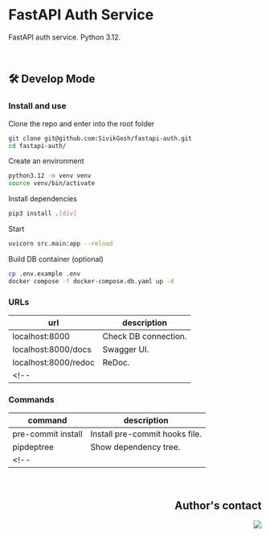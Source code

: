 # FastAPI Auth Service
FastAPI auth service. Python 3.12.

<br>

## 🛠 Develop Mode

### Install and use
Clone the repo and enter into the root folder
```bash
git clone git@github.com:SivikGosh/fastapi-auth.git
cd fastapi-auth/
```

Create an environment
```bash
python3.12 -m venv venv
source venv/bin/activate
```

Install dependencies
```bash
pip3 install .[div]
```

Start
```bash
uvicorn src.main:app --reload
```

Build DB container (optional)
```bash
cp .env.example .env
docker compose -f docker-compose.db.yaml up -d
```

### URLs

| url                  | description          |
| -------------------- | -----------          |
| localhost:8000       | Check DB connection. |
| localhost:8000/docs  | Swagger UI.          |
| localhost:8000/redoc | ReDoc.               |
<!-- |                      |                      | -->

### Commands
| command            | description                          |
| ------------------ | ------------------------------------ |
| pre-commit install | Install pre-commit hooks file.       |
| pipdeptree         | Show dependency tree.                |
<!-- |                    |                                      | -->

<br>

<div align="right">

## Author's contact
<a href='https://t.me/sivikgosh' target='_blank'><img src='https://img.shields.io/badge/SivikGosh-white?style=flat-square&logo=Telegram&logoColor=26A5E4'></a>

</div>
